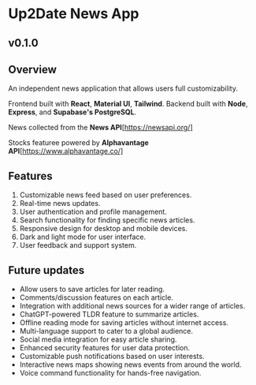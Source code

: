 # Up2Date News App
## v0.1.0

## Overview
An independent news application that allows users full customizability.

Frontend built with **React**, **Material UI**, **Tailwind**. Backend built with **Node**, **Express**, and **Supabase's PostgreSQL**.

News collected from the **News API**[https://newsapi.org/]

Stocks featuree powered by **Alphavantage API**[https://www.alphavantage.co/]

## Features

1. Customizable news feed based on user preferences.
2. Real-time news updates.
3. User authentication and profile management.
4. Search functionality for finding specific news articles.
5. Responsive design for desktop and mobile devices.
6. Dark and light mode for user interface.
7. User feedback and support system.

## Future updates

- Allow users to save articles for later reading.
- Comments/discussion features on each article.
- Integration with additional news sources for a wider range of articles.
- ChatGPT-powered TLDR feature to summarize articles.
- Offline reading mode for saving articles without internet access.
- Multi-language support to cater to a global audience.
- Social media integration for easy article sharing.
- Enhanced security features for user data protection.
- Customizable push notifications based on user interests.
- Interactive news maps showing news events from around the world.
- Voice command functionality for hands-free navigation.
